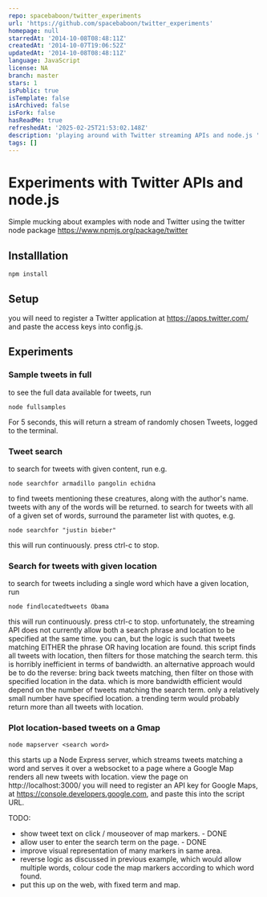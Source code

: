 ```yaml
---
repo: spacebaboon/twitter_experiments
url: 'https://github.com/spacebaboon/twitter_experiments'
homepage: null
starredAt: '2014-10-08T08:48:11Z'
createdAt: '2014-10-07T19:06:52Z'
updatedAt: '2014-10-08T08:48:11Z'
language: JavaScript
license: NA
branch: master
stars: 1
isPublic: true
isTemplate: false
isArchived: false
isFork: false
hasReadMe: true
refreshedAt: '2025-02-25T21:53:02.148Z'
description: 'playing around with Twitter streaming APIs and node.js '
tags: []
---
```


Experiments with Twitter APIs and node.js
=========================================
Simple mucking about examples with node and Twitter using the twitter node package https://www.npmjs.org/package/twitter

## Installlation
```shell
npm install
```

## Setup
you will need to register a Twitter application at https://apps.twitter.com/ and paste the access keys into config.js.


## Experiments

### Sample tweets in full

to see the full data available for tweets, run
```shell
node fullsamples
```
For 5 seconds, this will return a stream of randomly chosen Tweets, logged to the terminal.


### Tweet search

to search for tweets with given content, run e.g.
```shell
node searchfor armadillo pangolin echidna
```
to find tweets mentioning these creatures, along with the author's name. tweets with any of the words will be returned.
to search for tweets with all of a given set of words, surround the parameter list with quotes, e.g.
```shell
node searchfor "justin bieber"
```
this will run continuously. press ctrl-c to stop.


### Search for tweets with given location

to search for tweets including a single word which have a given location, run
```shell
node findlocatedtweets Obama
```
this will run continuously. press ctrl-c to stop.
unfortunately, the streaming API does not currently allow both a search phrase and location to be specified at the same time.
you can, but the logic is such that tweets matching EITHER the phrase OR having location are found.
this script finds all tweets with location, then filters for those matching the search term.
this is horribly inefficient in terms of bandwidth.
an alternative approach would be to do the reverse: bring back tweets matching, then filter on those with specified location in the data.
which is more bandwidth efficient would depend on the number of tweets matching the search term. only a relatively small number have specified location.
a trending term would probably return more than all tweets with location.



### Plot location-based tweets on a Gmap
```shell
node mapserver <search word>
```
this starts up a Node Express server, which streams tweets matching a word and serves it over a websocket to a page where a Google Map renders all new tweets with location.
view the page on http://localhost:3000/ 
you will need to register an API key for Google Maps, at https://console.developers.google.com, and paste this into the script URL.

TODO: 

* show tweet text on click / mouseover of map markers. - DONE
* allow user to enter the search term on the page. - DONE
* improve visual representation of many markers in same area.
* reverse logic as discussed in previous example, which would allow multiple words, colour code the map markers according to which word found.
* put this up on the web, with fixed term and map.
